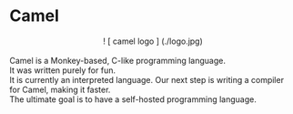 # Camel 
<center> ! [ camel logo ] (./logo.jpg) </center> <br>
Camel is a Monkey-based, C-like programming language.<br>
It was written purely for fun.<br>
It is currently an interpreted language. Our next step is writing a compiler for Camel, making it faster. <br>
The ultimate goal is to have a self-hosted programming language.
